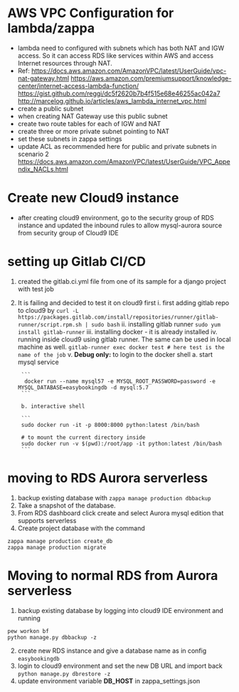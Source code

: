 # AWS VPC Configuration for lambda/zappa
- lambda need to configured with subnets which has both NAT and IGW access. So it can access RDS like services within 
AWS and access Internet resources through NAT.
- Ref:
    https://docs.aws.amazon.com/AmazonVPC/latest/UserGuide/vpc-nat-gateway.html
    https://aws.amazon.com/premiumsupport/knowledge-center/internet-access-lambda-function/
    https://gist.github.com/reggi/dc5f2620b7b4f515e68e46255ac042a7
    http://marcelog.github.io/articles/aws_lambda_internet_vpc.html
- create a public subnet
- when creating NAT Gateway use this public subnet
- create two route tables for each of IGW and NAT
- create three or more private subnet pointing to NAT
- set these subnets in zappa settings
- update ACL as recommended here for public and private subnets in scenario 2
    https://docs.aws.amazon.com/AmazonVPC/latest/UserGuide/VPC_Appendix_NACLs.html

# Create new Cloud9 instance
- after creating cloud9 environment, go to the security group of RDS instance 
and updated the inbound rules to allow mysql-aurora source from security group of Cloud9 IDE


# setting up Gitlab CI/CD
1. created the gitlab.ci.yml file from one of its sample for a django project with test job
2. It is failing and decided to test it on cloud9 first
    i. first adding gitlab repo to cloud9 by
        ```
        curl -L https://packages.gitlab.com/install/repositories/runner/gitlab-runner/script.rpm.sh | sudo bash
        ```
    ii. installing gitlab runner
        ```
        sudo yum install gitlab-runner
        ```
    iii. installing docker - it is already installed 
    iv. running inside cloud9 using gitlab runner. The same can be used in local machine as well. 
        ```
        gitlab-runner exec docker test
        # here test is the name of the job
        ```
    v. **Debug only:** to login to the docker shell
        a. start mysql service
        
        ```
         docker run --name mysql57 -e MYSQL_ROOT_PASSWORD=password -e MYSQL_DATABASE=easybookingdb -d mysql:5.7
        ```
        
        b. interactive shell
        
        ```
        sudo docker run -it -p 8000:8000 python:latest /bin/bash
        
        # to mount the current directory inside
        sudo docker run -v $(pwd):/root/app -it python:latest /bin/bash
        ```
  

# moving to RDS Aurora serverless
1. backup existing database with `zappa manage production dbbackup` 
2. Take a snapshot of the database.
3. From RDS dashboard click create and select Aurora mysql edition that supports serverless
4. Create project database with the command
```
zappa manage production create_db
zappa manage production migrate
```

# Moving to normal RDS from Aurora serverless
1. backup existing database by logging into cloud9 IDE environment and running 
```
pew workon bf
python manage.py dbbackup -z
```
2. create new RDS instance and give a database name as in config ``easybookingdb``
3. login to cloud9 environment and set the new DB URL and import back
`python manage.py dbrestore -z`
4. update environment variable **DB_HOST** in zappa_settings.json

